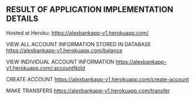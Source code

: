 ## RESULT OF APPLICATION IMPLEMENTATION DETAILS

Hosted at Heroku:  https://alexbankapp-v1.herokuapp.com/


VIEW ALL ACCOUNT INFORMATION STORED IN DATABASE
 https://alexbankapp-v1.herokuapp.com/balance


VIEW INDIVIDUAL ACCOUNT INFORMATION
 https://alexbankapp-v1.herokuapp.com/:accountNoId


CREATE ACCOUNT
 https://alexbankapp-v1.herokuapp.com/create-account


MAKE TRANSFERS
https://alexbankapp-v1.herokuapp.com/transfer

